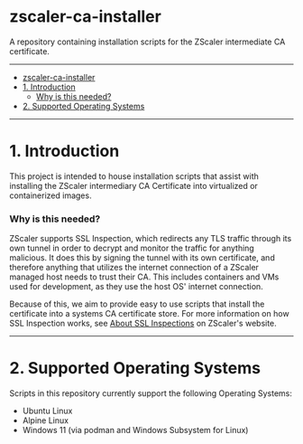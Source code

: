 # zscaler-ca-installer
A repository containing installation scripts for the ZScaler intermediate CA certificate.

---

- [zscaler-ca-installer](#zscaler-ca-installer)
- [1. Introduction](#1-introduction)
    - [Why is this needed?](#why-is-this-needed)
- [2. Supported Operating Systems](#2-supported-operating-systems)

---

# 1. Introduction

This project is intended to house installation scripts that assist with installing the ZScaler intermediary CA Certificate into virtualized or containerized images. 

### Why is this needed?

ZScaler supports SSL Inspection, which redirects any TLS traffic through its own tunnel in order to decrypt and monitor the traffic for anything malicious. It does this by signing the tunnel with its own certificate, and therefore anything that utilizes the internet connection of a ZScaler managed host needs to trust their CA. This includes containers and VMs used for development, as they use the host OS' internet connection. 

Because of this, we aim to provide easy to use scripts that install the certificate into a systems CA certificate store. For more information on how SSL Inspection works, see [About SSL Inspections](https://help.zscaler.com/zia/about-ssl-inspection) on ZScaler's website. 

--- 

# 2. Supported Operating Systems

Scripts in this repository currently support the following Operating Systems:

* Ubuntu Linux
* Alpine Linux
* Windows 11 (via podman and Windows Subsystem for Linux)


